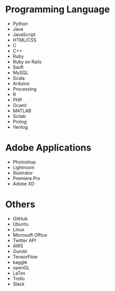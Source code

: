 # Programming Language
* Python
* Java
* JavaScript
* HTML/CSS
* C
* C++
* Ruby
* Ruby on Rails
* Swift
* MySQL
* Scala
* Arduino
* Processing
* R
* PHP
* Ocaml
* MATLAB
* Scilab
* Prolog
* Verilog


# Adobe Applications
* Photoshop
* Lightroom
* Illustrator
* Premiere Pro
* Adobe XD

# Others
* GitHub
* Ubuntu
* Linux
* Microsoft Office
* Twitter API
* AWS
* Gurobi
* TensorFlow
* kaggle 
* openGL
* LaTex
* Trello
* Slack


